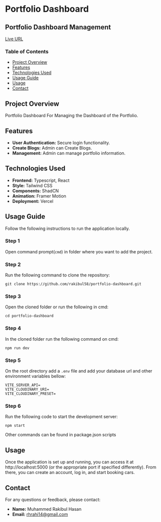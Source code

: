 # Portfolio Dashboard

## Portfolio Dashboard Management

[Live URL](https://developers-dashboard-liart.vercel.app/)

### Table of Contents

- [Project Overview](#project-overview)
- [Features](#features)
- [Technologies Used](#technologies-used)
- [Usage Guide](#usage-guide)
- [Usage](#usage)
- [Contact](#contact)

## Project Overview

Portfolio Dashboard For Managing the Dashboard of the Portfolio.

## Features

- **User Authentication:** Secure login functionality.
- **Create Blogs:** Admin can Create Blogs.
- **Management:** Admin can manage portfolio information.

## Technologies Used

- **Frontend:** Typescript, React
- **Style:** Tailwind CSS
- **Components:** ShadCN
- **Animation:** Framer Motion
- **Deployment:** Vercel

## Usage Guide

Follow the following instructions to run the application locally.

### Step 1

Open command prompt(`cmd`) in folder where you want to add the project.

### Step 2

Run the following command to clone the repository:

```
git clone https://github.com/rakibul58/portfolio-dashboard.git
```

### Step 3

Open the cloned folder or run the following in cmd:

```
cd portfolio-dashboard
```

### Step 4

In the cloned folder run the following command on cmd:

```
npm run dev
```

### Step 5

On the root directory add a `.env` file and add your database url and other environment variables bellow:

```
VITE_SERVER_API=
VITE_CLOUDINARY_URI=
VITE_CLOUDINARY_PRESET=
```

### Step 6

Run the following code to start the development server:

```
npm start
```

Other commands can be found in package.json scripts

## Usage

Once the application is set up and running, you can access it at http://localhost:5000 (or the appropriate port if specified differently). From there, you can create an account, log in, and start booking cars.

## Contact

For any questions or feedback, please contact:

- **Name:** Muhammed Rakibul Hasan
- **Email:** rhrahi14@gmail.com
